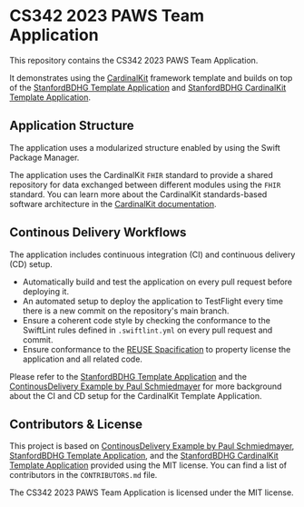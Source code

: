 <!--

This source file is part of the CS342 2023 PAWS Team Application project

SPDX-FileCopyrightText: 2023 Stanford University

SPDX-License-Identifier: MIT

-->

# CS342 2023 PAWS Team Application

This repository contains the CS342 2023 PAWS Team Application.

It demonstrates using the [CardinalKit](https://github.com/StanfordBDHG/CardinalKit) framework template and builds on top of the [StanfordBDHG Template Application](https://github.com/StanfordBDHG/PAWS) and [StanfordBDHG CardinalKit Template Application](https://github.com/StanfordBDHG/CardinalKitPAWS).


## Application Structure

The application uses a modularized structure enabled by using the Swift Package Manager.

The application uses the CardinalKit `FHIR` standard to provide a shared repository for data exchanged between different modules using the `FHIR` standard.
You can learn more about the CardinalKit standards-based software architecture in the [CardinalKit documentation](https://github.com/StanfordBDHG/CardinalKit).


## Continous Delivery Workflows

The application includes continuous integration (CI) and continuous delivery (CD) setup.
- Automatically build and test the application on every pull request before deploying it.
- An automated setup to deploy the application to TestFlight every time there is a new commit on the repository's main branch.
- Ensure a coherent code style by checking the conformance to the SwiftLint rules defined in `.swiftlint.yml` on every pull request and commit.
- Ensure conformance to the [REUSE Spacification]() to property license the application and all related code.

Please refer to the [StanfordBDHG Template Application](https://github.com/StanfordBDHG/PAWS) and the [ContinousDelivery Example by Paul Schmiedmayer](https://github.com/PSchmiedmayer/ContinousDelivery) for more background about the CI and CD setup for the CardinalKit Template Application.


## Contributors & License

This project is based on [ContinousDelivery Example by Paul Schmiedmayer](https://github.com/PSchmiedmayer/ContinousDelivery), [StanfordBDHG Template Application](https://github.com/StanfordBDHG/PAWS), and the [StanfordBDHG CardinalKit Template Application](https://github.com/StanfordBDHG/CardinalKitPAWS) provided using the MIT license.
You can find a list of contributors in the `CONTRIBUTORS.md` file.

The CS342 2023 PAWS Team Application is licensed under the MIT license.

